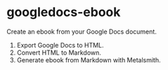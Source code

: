 googledocs-ebook
================

Create an ebook from your Google Docs document.


1. Export Google Docs to HTML.
2. Convert HTML to Markdown.
3. Generate ebook from Markdown with Metalsmith.
